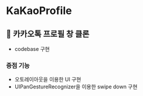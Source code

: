 # KaKaoProfile

## 🔵 카카오톡 프로필 창 클론

- codebase 구현

### 중점 기능
- 오토레이아웃을 이용한 UI 구현
- UIPanGestureRecognizer을 이용한 swipe down 구현
